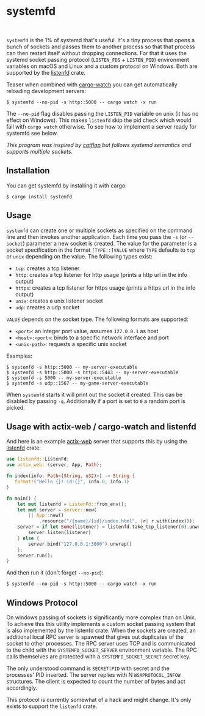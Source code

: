 # systemfd

<a href="https://travis-ci.com/mitsuhiko/systemfd"><img src="https://travis-ci.com/mitsuhiko/systemfd.svg?branch=master" alt=""></a>
<a href="https://crates.io/crates/systemfd"><img src="https://img.shields.io/crates/v/systemfd.svg" alt=""></a>

`systemfd` is the 1% of systemd that's useful.  It's a tiny process that
opens a bunch of sockets and passes them to another process so that that process can
then restart itself without dropping connections.  For that it uses the systemd socket
passing protocol (`LISTEN_FDS` + `LISTEN_PID`) environment variables on macOS and Linux
and a custom protocol on Windows.  Both are supported by the
[listenfd](https://github.com/mitsuhiko/rust-listenfd) crate.

Teaser when combined with [cargo-watch](https://github.com/passcod/cargo-watch) you can
get automatically reloading development servers:

```
$ systemfd --no-pid -s http::5000 -- cargo watch -x run
```

The `--no-pid` flag disables passing the `LISTEN_PID` variable on unix (it has no effect
on Windows).  This makes `listenfd` skip the pid check which would fail with
`cargo watch` otherwise.  To see how to implement a server ready for systemfd
see below.

*This program was inspired by [catflap](https://github.com/passcod/catflap) but follows
systemd semantics and supports multiple sockets.*

## Installation

You can get systemfd by installing it with cargo:

```
$ cargo install systemfd
```

## Usage

`systemfd` can create one or multiple sockets as specified on the command line and then
invokes another application.  Each time you pass the `-s` (or `--socket`)
parameter a new socket is created.  The value for the parameter is a socket
specification in the format `[TYPE::]VALUE` where `TYPE` defaults to `tcp` or
`unix` depending on the value.  The following types exist:

* `tcp`: creates a tcp listener
* `http`: creates a tcp listener for http usage (prints a http url in the info output)
* `https`: creates a tcp listener for https usage (prints a https url in the info output)
* `unix`: creates a unix listener socket
* `udp`: creates a udp socket

`VALUE` depends on the socket type.  The following formats are supported:

* `<port>`: an integer port value, assumes `127.0.0.1` as host
* `<host>:<port>`: binds to a specific network interface and port
* `<unix-path>`: requests a specific unix socket

Examples:

```
$ systemfd -s http::5000 -- my-server-executable
$ systemfd -s http::5000 -s https::5443 -- my-server-executable
$ systemfd -s 5000 -- my-server-executable
$ systemfd -s udp::1567 -- my-game-server-executable
```

When `systemfd` starts it will print out the socket it created.  This can be disabled
by passing `-q`.  Additionally if a port is set to `0` a random port is picked.

## Usage with actix-web / cargo-watch and listenfd

And here is an example [actix-web](https://actix.rs/) server that supports this
by using the [listenfd](https://github.com/mitsuhiko/rust-listenfd) crate:

```rust
use listenfd::ListenFd;
use actix_web::{server, App, Path};

fn index(info: Path<(String, u32)>) -> String {
   format!("Hello {}! id:{}", info.0, info.1)
}

fn main() {
    let mut listenfd = ListenFd::from_env();
    let mut server = server::new(
        || App::new()
            .resource("/{name}/{id}/index.html", |r| r.with(index)));
    server = if let Some(listener) = listenfd.take_tcp_listener(0).unwrap() {
        server.listen(listener)
    } else {
        server.bind("127.0.0.1:3000").unwrap()
    };
    server.run();
}
```

And then run it (don't forget `--no-pid`):

```
$ systemfd --no-pid -s http::5000 -- cargo watch -x run
```

## Windows Protocol

On windows passing of sockets is significantly more complex than on Unix.  To
achieve this this utility implements a custom socket passing system that is also
implemented by the listenfd crate.  When the sockets are created, an additional
local RPC server is spawned that gives out duplicates of the socket to other
processes.  The RPC server uses TCP and is communicated to the child with the
`SYSTEMFD_SOCKET_SERVER` environment variable.  The RPC calls themselves are
protected with a `SYSTEMFD_SOCKET_SECRET` secret key.

The only understood command is `SECRET|PID` with secret and the processes' PID
inserted.  The server replies with N `WSAPROTOCOL_INFOW` structures.  The client
is expected to count the number of bytes and act accordingly.

This protocol is currently somewhat of a hack and might change.  It's only
exists to support the `listenfd` crate.
